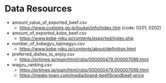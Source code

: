 # Data Resources

- amount_value_of_exported_beef.csv
  - https://www.customs.go.jp/toukei/info/index.htm (code: 0201, 0202)
- amount_of_exported_kobe_beef.csv
  - https://www.kobe-niku.jp/contents/exported/index.php
- number_of_kobegyu_tajimagyu.csv
  - https://www.kobe-niku.jp/contents/about/definition.html
- preferred_dishes_to_enjoy.csv
  - https://prtimes.jp/main/html/rd/p/000000479.000007099.html
- wagyu_ranking.csv
  - https://prtimes.jp/main/html/rd/p/000000479.000007099.html
  - https://meats-town.com/media/brand-beef/brandbeef-price
